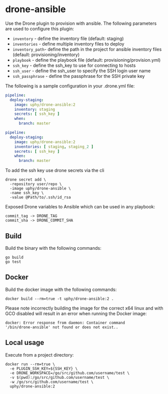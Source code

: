 # drone-ansible

Use the Drone plugin to provision with ansible.
The following parameters are used to configure this plugin:

* `inventory` - define the inventory file (default: staging)
* `inventories` - define multiple inventory files to deploy
* `inventory_path`-  define the path in the project for ansible inventory files (default: provisioning/inventory)
* `playbook` - define the playbook file (default: provisioning/provision.yml)
* `ssh_key` - define the ssh_key to use for connecting to hosts
* `ssh_user` - define the ssh_user to specify the SSH login user name
* `ssh_passphrase` - define the passphrase for the SSH private key

The following is a sample configuration in your .drone.yml file:

```yaml
pipeline:
  deploy-staging:
    image: uphy/drone-ansible:2
    inventory: staging
    secrets: [ ssh_key ]
    when:
      branch: master
```

```yaml
pipeline:
  deploy-staging:
    image: uphy/drone-ansible:2
    inventories: [ staging, staging_2 ]
    secrets: [ ssh_key ]
    when:
      branch: master
```

To add the ssh key use drone secrets via the cli

```
drone secret add \
  -repository user/repo \
  -image uphy/drone-ansible \
  -name ssh_key \
  -value @Path/to/.ssh/id_rsa
```

Exposed Drone variables to Ansible which can be used in any playbook:

```
commit_tag -> DRONE_TAG
commit_sha -> DRONE_COMMIT_SHA
```

## Build

Build the binary with the following commands:

```
go build
go test
```

## Docker

Build the docker image with the following commands:

```
docker build --rm=true -t uphy/drone-ansible:2 .
```

Please note incorrectly building the image for the correct x64 linux and with
GCO disabled will result in an error when running the Docker image:

```
docker: Error response from daemon: Container command
'/bin/drone-ansible' not found or does not exist..
```

## Local usage

Execute from a project directory:

```
docker run --rm=true \
  -e PLUGIN_SSH_KEY=${SSH_KEY} \
  -e DRONE_WORKSPACE=/go/src/github.com/username/test \
  -v $(pwd):/go/src/github.com/username/test \
  -w /go/src/github.com/username/test \
  uphy/drone-ansible:2
```
